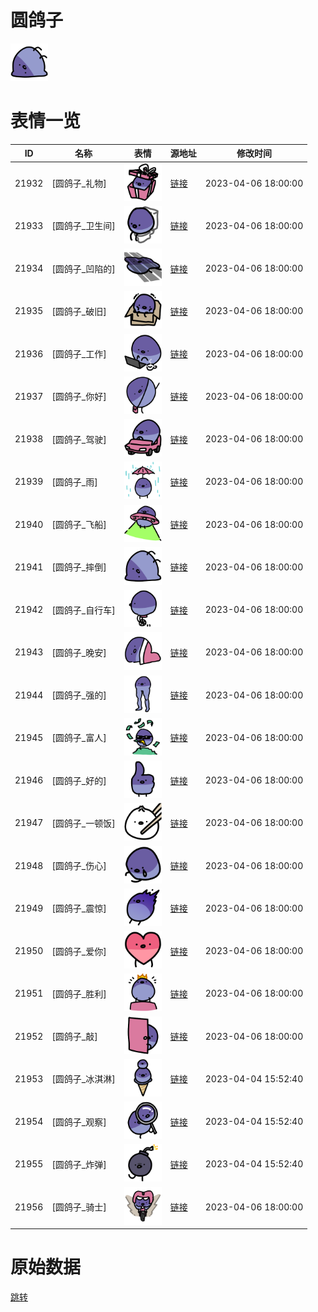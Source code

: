 # 圆鸽子

<img src="./cover.png" height="60" alt="cover" />

# 表情一览

|ID|名称|表情|源地址|修改时间|
|----|----|----|----|----|
|21932|[圆鸽子_礼物]|<img src="./pic/021932_%5B圆鸽子_礼物%5D.png" height="60" alt="礼物"/>|[链接](https://i0.hdslb.com/bfs/garb/1755d9b20bc31db95016f54ec61efd3ea1137fda.png)|2023-04-06 18:00:00|
|21933|[圆鸽子_卫生间]|<img src="./pic/021933_%5B圆鸽子_卫生间%5D.png" height="60" alt="卫生间"/>|[链接](https://i0.hdslb.com/bfs/garb/3e7eb227c358e21dd03326f613cf4e327b110cd2.png)|2023-04-06 18:00:00|
|21934|[圆鸽子_凹陷的]|<img src="./pic/021934_%5B圆鸽子_凹陷的%5D.png" height="60" alt="凹陷的"/>|[链接](https://i0.hdslb.com/bfs/garb/cb96620815a2e405d83facb224fd2975ef7dfcc0.png)|2023-04-06 18:00:00|
|21935|[圆鸽子_破旧]|<img src="./pic/021935_%5B圆鸽子_破旧%5D.png" height="60" alt="破旧"/>|[链接](https://i0.hdslb.com/bfs/garb/855b158c0f5309e065acfb3d8052e7adb95be215.png)|2023-04-06 18:00:00|
|21936|[圆鸽子_工作]|<img src="./pic/021936_%5B圆鸽子_工作%5D.png" height="60" alt="工作"/>|[链接](https://i0.hdslb.com/bfs/garb/1a2e32a14b9873e3496254e6490a64bd5c54e072.png)|2023-04-06 18:00:00|
|21937|[圆鸽子_你好]|<img src="./pic/021937_%5B圆鸽子_你好%5D.png" height="60" alt="你好"/>|[链接](https://i0.hdslb.com/bfs/garb/c1a5bc03845fc928ff3666a0c743febecb30c721.png)|2023-04-06 18:00:00|
|21938|[圆鸽子_驾驶]|<img src="./pic/021938_%5B圆鸽子_驾驶%5D.png" height="60" alt="驾驶"/>|[链接](https://i0.hdslb.com/bfs/garb/337020c08a558cf796357dba5312c7e80ba13d72.png)|2023-04-06 18:00:00|
|21939|[圆鸽子_雨]|<img src="./pic/021939_%5B圆鸽子_雨%5D.png" height="60" alt="雨"/>|[链接](https://i0.hdslb.com/bfs/garb/e92177c6738a7fc2a0ef78795e57435eee0dee79.png)|2023-04-06 18:00:00|
|21940|[圆鸽子_飞船]|<img src="./pic/021940_%5B圆鸽子_飞船%5D.png" height="60" alt="飞船"/>|[链接](https://i0.hdslb.com/bfs/garb/fb26809e66c26af03ada1c422a7545e58ffb75fa.png)|2023-04-06 18:00:00|
|21941|[圆鸽子_摔倒]|<img src="./pic/021941_%5B圆鸽子_摔倒%5D.png" height="60" alt="摔倒"/>|[链接](https://i0.hdslb.com/bfs/garb/e5c83d2a0c0805fac3f89604b33f5c2474b9763e.png)|2023-04-06 18:00:00|
|21942|[圆鸽子_自行车]|<img src="./pic/021942_%5B圆鸽子_自行车%5D.png" height="60" alt="自行车"/>|[链接](https://i0.hdslb.com/bfs/garb/4f1a4ff64ba8b344cb3324ac646a53fec106e843.png)|2023-04-06 18:00:00|
|21943|[圆鸽子_晚安]|<img src="./pic/021943_%5B圆鸽子_晚安%5D.png" height="60" alt="晚安"/>|[链接](https://i0.hdslb.com/bfs/garb/ab9665fa68ef47d8dbbe590322f4fa05240bca2d.png)|2023-04-06 18:00:00|
|21944|[圆鸽子_强的]|<img src="./pic/021944_%5B圆鸽子_强的%5D.png" height="60" alt="强的"/>|[链接](https://i0.hdslb.com/bfs/garb/13eaf5bfb778bc00fb536faff24b8e67a59abd18.png)|2023-04-06 18:00:00|
|21945|[圆鸽子_富人]|<img src="./pic/021945_%5B圆鸽子_富人%5D.png" height="60" alt="富人"/>|[链接](https://i0.hdslb.com/bfs/garb/9931a840b81238d6f1b44f2b581add5271297574.png)|2023-04-06 18:00:00|
|21946|[圆鸽子_好的]|<img src="./pic/021946_%5B圆鸽子_好的%5D.png" height="60" alt="好的"/>|[链接](https://i0.hdslb.com/bfs/garb/0e7cc961006a6a59a608939c48f95d33077af239.png)|2023-04-06 18:00:00|
|21947|[圆鸽子_一顿饭]|<img src="./pic/021947_%5B圆鸽子_一顿饭%5D.png" height="60" alt="一顿饭"/>|[链接](https://i0.hdslb.com/bfs/garb/2bff523565e022d12a56c32db14b0e336085255b.png)|2023-04-06 18:00:00|
|21948|[圆鸽子_伤心]|<img src="./pic/021948_%5B圆鸽子_伤心%5D.png" height="60" alt="伤心"/>|[链接](https://i0.hdslb.com/bfs/garb/178c2ee036a87c152882abbe22005f4824428ff9.png)|2023-04-06 18:00:00|
|21949|[圆鸽子_震惊]|<img src="./pic/021949_%5B圆鸽子_震惊%5D.png" height="60" alt="震惊"/>|[链接](https://i0.hdslb.com/bfs/garb/e3a2667275ef3ff108c1303e23ca8cd935fcc6d1.png)|2023-04-06 18:00:00|
|21950|[圆鸽子_爱你]|<img src="./pic/021950_%5B圆鸽子_爱你%5D.png" height="60" alt="爱你"/>|[链接](https://i0.hdslb.com/bfs/garb/abfcca3a8971769e5d1b854ce813b5e01154eb5e.png)|2023-04-06 18:00:00|
|21951|[圆鸽子_胜利]|<img src="./pic/021951_%5B圆鸽子_胜利%5D.png" height="60" alt="胜利"/>|[链接](https://i0.hdslb.com/bfs/garb/e944db8c8d58f86a4ef89192142e83f141bedd3a.png)|2023-04-06 18:00:00|
|21952|[圆鸽子_敲]|<img src="./pic/021952_%5B圆鸽子_敲%5D.png" height="60" alt="敲"/>|[链接](https://i0.hdslb.com/bfs/garb/918b7fb2d0dd22ebb3ef37e4ca6b253e14503e87.png)|2023-04-06 18:00:00|
|21953|[圆鸽子_冰淇淋]|<img src="./pic/021953_%5B圆鸽子_冰淇淋%5D.png" height="60" alt="冰淇淋"/>|[链接](https://i0.hdslb.com/bfs/garb/3b8358e2e2cdb8474a5c360a2061d2a36359069d.png)|2023-04-04 15:52:40|
|21954|[圆鸽子_观察]|<img src="./pic/021954_%5B圆鸽子_观察%5D.png" height="60" alt="观察"/>|[链接](https://i0.hdslb.com/bfs/garb/3c40a82a8895be6e889ce158df816e5d405a5e59.png)|2023-04-04 15:52:40|
|21955|[圆鸽子_炸弹]|<img src="./pic/021955_%5B圆鸽子_炸弹%5D.png" height="60" alt="炸弹"/>|[链接](https://i0.hdslb.com/bfs/garb/b8989807f3a57f13d6ad1141df73ca495716968c.png)|2023-04-04 15:52:40|
|21956|[圆鸽子_骑士]|<img src="./pic/021956_%5B圆鸽子_骑士%5D.png" height="60" alt="骑士"/>|[链接](https://i0.hdslb.com/bfs/garb/230135061912d41afab47d115f5c7a915c8689c2.png)|2023-04-06 18:00:00|

# 原始数据

[跳转](./raw.json)

